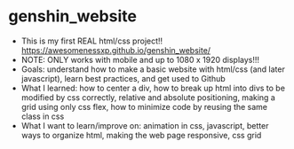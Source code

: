 # genshin_website
- This is my first REAL html/css project!! https://awesomenessxp.github.io/genshin_website/
- NOTE: ONLY works with mobile and up to 1080 x 1920 displays!!!
- Goals: understand how to make a basic website with html/css (and later javascript), learn best practices, and get used to Github
- What I learned: how to center a div, how to break up html into divs to be modified by css correctly, relative and absolute positioning, making a grid using only css flex, how to minimize code by reusing the same class in css
- What I want to learn/improve on: animation in css, javascript, better ways to organize html, making the web page responsive, css grid
